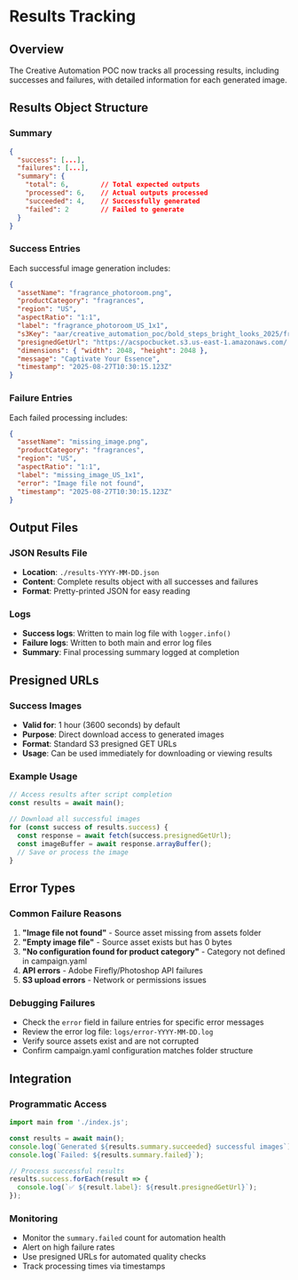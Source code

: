 # Results Tracking

## Overview
The Creative Automation POC now tracks all processing results, including successes and failures, with detailed information for each generated image.

## Results Object Structure

### Summary
```json
{
  "success": [...],
  "failures": [...],
  "summary": {
    "total": 6,        // Total expected outputs
    "processed": 6,    // Actual outputs processed
    "succeeded": 4,    // Successfully generated
    "failed": 2        // Failed to generate
  }
}
```

### Success Entries
Each successful image generation includes:
```json
{
  "assetName": "fragrance_photoroom.png",
  "productCategory": "fragrances",
  "region": "US", 
  "aspectRatio": "1:1",
  "label": "fragrance_photoroom_US_1x1",
  "s3Key": "aar/creative_automation_poc/bold_steps_bright_looks_2025/fragrances/US/1x1/fragrance_photoroom_US_1x1_2025-08-27T10-30-15-123Z.png",
  "presignedGetUrl": "https://acspocbucket.s3.us-east-1.amazonaws.com/...",
  "dimensions": { "width": 2048, "height": 2048 },
  "message": "Captivate Your Essence",
  "timestamp": "2025-08-27T10:30:15.123Z"
}
```

### Failure Entries
Each failed processing includes:
```json
{
  "assetName": "missing_image.png",
  "productCategory": "fragrances",
  "region": "US",
  "aspectRatio": "1:1", 
  "label": "missing_image_US_1x1",
  "error": "Image file not found",
  "timestamp": "2025-08-27T10:30:15.123Z"
}
```

## Output Files

### JSON Results File
- **Location**: `./results-YYYY-MM-DD.json`
- **Content**: Complete results object with all successes and failures
- **Format**: Pretty-printed JSON for easy reading

### Logs
- **Success logs**: Written to main log file with `logger.info()`
- **Failure logs**: Written to both main and error log files
- **Summary**: Final processing summary logged at completion

## Presigned URLs

### Success Images
- **Valid for**: 1 hour (3600 seconds) by default
- **Purpose**: Direct download access to generated images
- **Format**: Standard S3 presigned GET URLs
- **Usage**: Can be used immediately for downloading or viewing results

### Example Usage
```javascript
// Access results after script completion
const results = await main();

// Download all successful images
for (const success of results.success) {
  const response = await fetch(success.presignedGetUrl);
  const imageBuffer = await response.arrayBuffer();
  // Save or process the image
}
```

## Error Types

### Common Failure Reasons
1. **"Image file not found"** - Source asset missing from assets folder
2. **"Empty image file"** - Source asset exists but has 0 bytes
3. **"No configuration found for product category"** - Category not defined in campaign.yaml
4. **API errors** - Adobe Firefly/Photoshop API failures
5. **S3 upload errors** - Network or permissions issues

### Debugging Failures
- Check the `error` field in failure entries for specific error messages
- Review the error log file: `logs/error-YYYY-MM-DD.log`
- Verify source assets exist and are not corrupted
- Confirm campaign.yaml configuration matches folder structure

## Integration

### Programmatic Access
```javascript
import main from './index.js';

const results = await main();
console.log(`Generated ${results.summary.succeeded} successful images`);
console.log(`Failed: ${results.summary.failed}`);

// Process successful results
results.success.forEach(result => {
  console.log(`✅ ${result.label}: ${result.presignedGetUrl}`);
});
```

### Monitoring
- Monitor the `summary.failed` count for automation health
- Alert on high failure rates
- Use presigned URLs for automated quality checks
- Track processing times via timestamps
